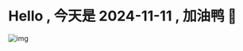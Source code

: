 
# Hello , 今天是 2024-11-11 , 加油鸭 🤭

![img](https://v1.jinrishici.com/all.svg?font-size=18&spacing=4)

